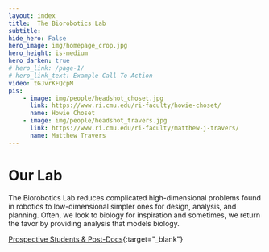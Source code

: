 ```yaml
---
layout: index
title:  The Biorobotics Lab
subtitle: 
hide_hero: False
hero_image: img/homepage_crop.jpg
hero_height: is-medium
hero_darken: true
# hero_link: /page-1/
# hero_link_text: Example Call To Action
video: tGJvrKFQcpM
pis:
    - image: img/people/headshot_choset.jpg
      link: https://www.ri.cmu.edu/ri-faculty/howie-choset/
      name: Howie Choset
    - image: img/people/headshot_travers.jpg
      link: https://www.ri.cmu.edu/ri-faculty/matthew-j-travers/
      name: Matthew Travers
---
```


# Our Lab

The Biorobotics Lab reduces complicated high-dimensional problems found in robotics to low-dimensional simpler ones for design, analysis, and planning. Often, we look to biology for inspiration and sometimes, we return the favor by providing analysis that models biology.

[Prospective Students & Post-Docs](http://www.cs.cmu.edu/~choset/prospective.html){:target="_blank"} 

<!-- 
[![Howie Choset](/img/people/headshot_choset.jpg)](https://www.jetbrains.com/?from=bulma-clean-theme)
[![Matthew Travers](/img/people/headshot_travers.jpg)](https://www.ri.cmu.edu/ri-faculty/matthew-j-travers/) -->